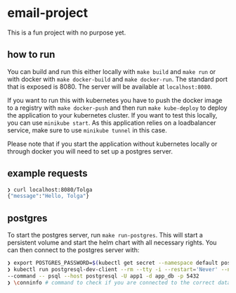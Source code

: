 # email-project
This is a fun project with no purpose yet.

## how to run
You can build and run this either locally with `make build` and `make run` or with docker with `make docker-build` and 
`make docker-run`. The standard port that is exposed is 8080. The server will be available at `localhost:8080`.

If you want to run this with kubernetes you have to push the docker image to a registry with `make docker-push` and 
then run `make kube-deploy` to deploy the application to your kubernetes cluster. If you want to test this locally, you can use
`minikube start`. As this application relies on a loadbalancer service, make sure to use `minikube tunnel` in this case.

Please note that if you start the application without kubernetes locally or through docker you will need to set up a postgres server.
## example requests
```bash
❯ curl localhost:8080/Tolga
{"message":"Hello, Tolga"}
```

## postgres
To start the postgres server, run `make run-postgres`. This will start a persistent volume and 
start the helm chart with all necessary rights. You can then connect to the postgres server with: 

```bash
❯ export POSTGRES_PASSWORD=$(kubectl get secret --namespace default postgresql -o jsonpath="{.data.password}" | base64 --decode)
❯ kubectl run postgresql-dev-client --rm --tty -i --restart='Never' --namespace default --image docker.io/bitnami/postgresql:14.1.0-debian-10-r80 --env="PGPASSWORD=$POSTGRES_PASSWORD" \
--command -- psql --host postgresql -U app1 -d app_db -p 5432
❯ \conninfo # command to check if you are connected to the correct database
```
